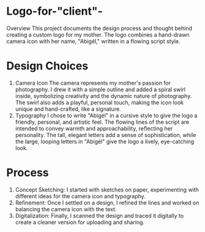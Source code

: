 # Logo-for-"client"-
Overview
This project documents the design process and thought behind creating a custom logo for my mother. The logo combines a hand-drawn camera icon with her name, "Abigél," written in a flowing script style.

# Design Choices
1. Camera Icon
The camera represents my mother's passion for photography. I drew it with a simple outline and added a spiral swirl inside, symbolizing creativity and the dynamic nature of photography.
The swirl also adds a playful, personal touch, making the icon look unique and hand-crafted, like a signature.
2. Typography
I chose to write "Abigél" in a cursive style to give the logo a friendly, personal, and artistic feel. The flowing lines of the script are intended to convey warmth and approachability, reflecting her personality.
The tall, elegant letters add a sense of sophistication, while the large, looping letters in "Abigél" give the logo a lively, eye-catching look.
# Process
1. Concept Sketching: I started with sketches on paper, experimenting with different ideas for the camera icon and typography.
2. Refinement: Once I settled on a design, I refined the lines and worked on balancing the camera icon with the text.
3. Digitalization: Finally, I scanned the design and traced it digitally to create a cleaner version for uploading and sharing.
